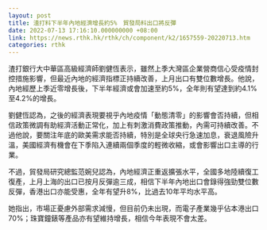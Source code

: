 ```yaml
---
layout: post
title: 渣打料下半年內地經濟增長約5%　貿發局料出口將反彈
date: 2022-07-13 17:16:10.000000000 +08:00
link: https://news.rthk.hk/rthk/ch/component/k2/1657559-20220713.htm
categories: rthk
---
```


渣打銀行大中華區高級經濟師劉健恆表示，雖然上季大灣區企業營商信心受疫情封控措施影響，但最近內地的經濟指標正持續改善，上月出口有雙位數增長。他說，內地經歷上季近零增長後，下半年經濟或會加速至約5%，全年則有望達到約4.1%至4.2%的增長。

劉健恆認為，之後的經濟表現要視乎內地疫情「動態清零」的影響會否持續，但相信政策微調有助經濟活動正常化，加上有刺激消費政策推動，內需可持續改善。不過他說，要關注年底的歐美需求能否持續，特別是全球央行急速加息，衰退風險升溫，美國經濟有機會在下季陷入連續兩個季度的輕微收縮，或會影響出口主導的行業。

不過，貿發局研究總監范婉兒認為，內地經濟正重返擴張水平，全國多地陸續復工復產，上月上海的出口已按月反彈逾三成，相信下半年內地出口會錄得強勁雙位數反彈，香港出口亦能受惠，全年有望升8%，比過去10年平均水平高。

她指出，市場正憂慮外部需求減慢，但目前仍未出現，而電子產業幾乎佔本港出口70%；珠寶鐘錶等產品亦有望維持增長，相信今年表現不會太差。
